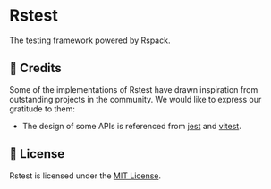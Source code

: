 # Rstest

The testing framework powered by Rspack.

## 🙏 Credits

Some of the implementations of Rstest have drawn inspiration from outstanding projects in the community. We would like to express our gratitude to them:

- The design of some APIs is referenced from [jest](https://jestjs.io/) and [vitest](https://github.com/vitejs/vite).

## 📖 License

Rstest is licensed under the [MIT License](https://github.com/web-infra-dev/rstest/blob/main/LICENSE).
